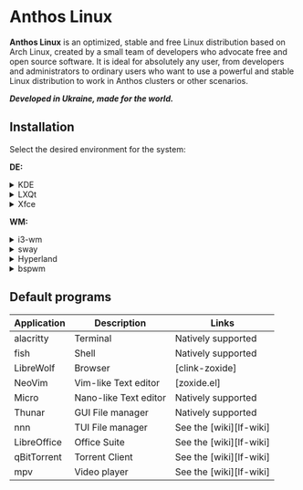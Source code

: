 # Anthos Linux

**Anthos Linux** is an optimized, stable and free Linux distribution based on Arch Linux, created by a small team of developers who advocate free and open source software. It is ideal for absolutely any user, from developers and administrators to ordinary users who want to use a powerful and stable Linux distribution to work in Anthos clusters or other scenarios.

**_Developed in Ukraine, made for the world._**

</div>

## Installation

Select the desired environment for the system:

**DE:**
   <details>
   <summary>KDE</summary>
    soon
   </details>

   <details>
   <summary>LXQt</summary>
   soon
   </details>

   <details>
   <summary>Xfce</summary>
   soon
   </details>

   **WM:**

   <details>
   <summary>i3-wm</summary>
   soon
   </details>

   <details>
   <summary>sway</summary>
   soon
   </details>

   <details>
   <summary>Hyperland</summary>
   soon
   </details>

   <details>
   <summary>bspwm</summary>
   soon
   </details>

## Default programs

| Application           | Description                                  | Links                      |
| --------------------- | -------------------------------------------- | -------------------------- |
| alacritty             | Terminal                                     | Natively supported         |
| fish                  | Shell                                        | Natively supported         |
| LibreWolf             | Browser                                      | [clink-zoxide]             |
| NeoVim                | Vim-like Text editor                         | [zoxide.el]                |
| Micro                 | Nano-like Text editor                        | Natively supported         |
| Thunar                | GUI File manager                             | Natively supported         |
| nnn                   | TUI File manager                             | See the [wiki][lf-wiki]    |
| LibreOffice           | Office Suite                                 | See the [wiki][lf-wiki]    |
| qBitTorrent           | Torrent Client                               | See the [wiki][lf-wiki]    |
| mpv                   | Video player                               | See the [wiki][lf-wiki]    |
